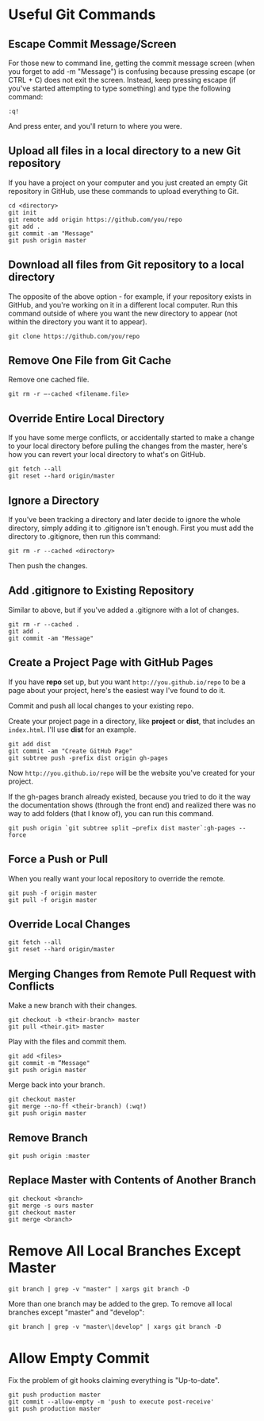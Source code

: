 # Useful Git Commands

## Escape Commit Message/Screen

For those new to command line, getting the commit message screen (when you forget to add -m "Message") is confusing because pressing escape (or CTRL + C) does not exit the screen. Instead, keep pressing escape (if you've started attempting to type something) and type the following command:

    :q!

And press enter, and you'll return to where you were.

## Upload all files in a local directory to a new Git repository

If you have a project on your computer and you just created an empty Git repository in GitHub, use these commands to upload everything to Git.

    cd <directory>
    git init
    git remote add origin https://github.com/you/repo
    git add .
    git commit -am "Message"
    git push origin master

## Download all files from Git repository to a local directory

The opposite of the above option - for example, if your repository exists in GitHub, and you're working on it in a different local computer. Run this command outside of where you want the new directory to appear (not within the directory you want it to appear).

    git clone https://github.com/you/repo

## Remove One File from Git Cache

Remove one cached file.

    git rm -r —-cached <filename.file>

## Override Entire Local Directory

If you have some merge conflicts, or accidentally started to make a change to your local directory before pulling the changes from the master, here's how you can revert your local directory to what's on GitHub.

    git fetch --all
    git reset --hard origin/master

## Ignore a Directory

If you've been tracking a directory and later decide to ignore the whole directory, simply adding it to .gitignore isn't enough. First you must add the directory to .gitignore, then run this command:

    git rm -r --cached <directory>

Then push the changes.

## Add .gitignore to Existing Repository

Similar to above, but if you've added a .gitignore with a lot of changes.

    git rm -r --cached .
    git add .
    git commit -am "Message"

## Create a Project Page with GitHub Pages

If you have **repo** set up, but you want `http://you.github.io/repo` to be a page about your project, here's the easiest way I've found to do it.

Commit and push all local changes to your existing repo.

Create your project page in a directory, like **project** or **dist**, that includes an `index.html`. I'll use **dist** for an example.

    git add dist
    git commit -am "Create GitHub Page"
    git subtree push -prefix dist origin gh-pages

Now `http://you.github.io/repo` will be the website you've created for your project. 

If the gh-pages branch already existed, because you tried to do it the way the documentation shows (through the front end) and realized there was no way to add folders (that I know of), you can run this command.

    git push origin `git subtree split —prefix dist master`:gh-pages --force

## Force a Push or Pull

When you really want your local repository to override the remote.

    git push -f origin master
    git pull -f origin master
    
## Override Local Changes

    git fetch --all
    git reset --hard origin/master
    
## Merging Changes from Remote Pull Request with Conflicts

Make a new branch with their changes.

    git checkout -b <their-branch> master
    git pull <their.git> master
    
Play with the files and commit them.    
    
    git add <files>
    git commit -m “Message"
    git push origin master
  
Merge back into your branch.  
  
    git checkout master
    git merge --no-ff <their-branch) (:wq!)
    git push origin master

## Remove Branch

    git push origin :master
    
## Replace Master with Contents of Another Branch

    git checkout <branch>
    git merge -s ours master
    git checkout master
    git merge <branch>
    
# Remove All Local Branches Except Master

    git branch | grep -v "master" | xargs git branch -D
    
More than one branch may be added to the grep. To remove all local branches except "master" and "develop":

    git branch | grep -v "master\|develop" | xargs git branch -D
    
 # Allow Empty Commit 
 
 Fix the problem of git hooks claiming everything is "Up-to-date".
 
 ```
 git push production master
 git commit --allow-empty -m 'push to execute post-receive'
 git push production master
 ```
